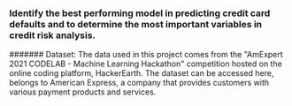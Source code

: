 ### Identify the best performing model in predicting credit card defaults and to determine the most important variables in credit risk analysis.

####### Dataset: The data used in this project comes from the "AmExpert 2021 CODELAB - Machine Learning Hackathon" competition hosted on the online coding platform, HackerEarth. The dataset can be accessed here, belongs to American Express, a company that provides customers with various payment products and services.
